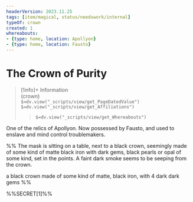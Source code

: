 ```yaml
---
headerVersion: 2023.11.25
tags: [item/magical, status/needswork/internal]
typeOf: crown
created: 1
whereabouts:
- {type: home, location: Apollyon}
- {type: home, location: Fausto}
---
```

# The Crown of Purity
>[!info]+ Information  
> (crown)  
> `$=dv.view("_scripts/view/get_PageDatedValue")`  
> `$=dv.view("_scripts/view/get_Affiliations")`  
>> `$=dv.view("_scripts/view/get_Whereabouts")`

One of the relics of Apollyon. Now possessed by Fausto, and used to enslave and mind control troublemakers. 

%%
The mask is sitting on a table, next to a black crown, seemingly made of some kind of matte black iron with dark gems, black pearls or opal of some kind, set in the points. A faint dark smoke seems to be seeping from the crown.

a black crown made of some kind of matte, black iron, with 4 dark dark gems
%%

%%SECRET[1]%%